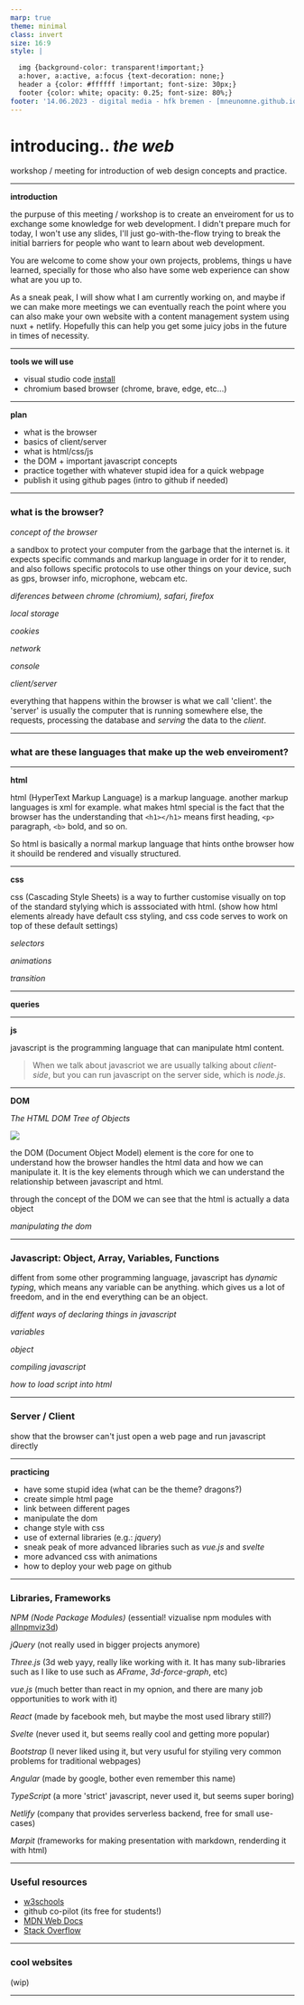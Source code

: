 ```yaml
---
marp: true
theme: minimal
class: invert
size: 16:9
style: |

  img {background-color: transparent!important;}
  a:hover, a:active, a:focus {text-decoration: none;}
  header a {color: #ffffff !important; font-size: 30px;}
  footer {color: white; opacity: 0.25; font-size: 80%;}
footer: '14.06.2023 - digital media - hfk bremen - [mneunomne.github.io/presentations/itw.html](https://mneunomne.github.io/presentations/itw.html)'
---
```


# introducing.. _the web_

workshop / meeting for introduction of web design concepts and practice.

---

__introduction__

the purpuse of this meeting / workshop is to create an enveiroment for us to exchange some knowledge for web development. I didn't prepare much for today, I won't use any slides, I'll just go-with-the-flow trying to break the initial barriers for people who want to learn about web development.

You are welcome to come show your own projects, problems, things u have learned, specially for those who also have some web experience can show what are you up to.

As a sneak peak, I will show what I am currently working on, and maybe if we can make more meetings we can eventually reach the point where you can also make your own website with a content management system using nuxt + netlify. Hopefully this can help you get some juicy jobs in the future in times of necessity.

---

__tools we will use__

- visual studio code [install](https://code.visualstudio.com/)
- chromium based browser (chrome, brave, edge, etc...)

---

__plan__

- what is the browser
- basics of client/server
- what is html/css/js
- the DOM + important javascript concepts
- practice together with whatever stupid idea for a quick webpage
- publish it using github pages (intro to github if needed)

---

### what is the browser?

_concept of the browser_

a sandbox to protect your computer from the garbage that the internet is. it expects specific commands and markup language in order for it to render, and also follows specific protocols to use other things on your device, such as gps, browser info, microphone, webcam etc.

_diferences between chrome (chromium), safari, firefox_

_local storage_

_cookies_

_network_

_console_

<!--
with the browser show how the files are requested, how they are loaded, check the sources of a webpage, check how to debug things.

go to the console and show how javascript commands work.

show how css elements are associated with html elements.
--->

_client/server_

everything that happens within the browser is what we call 'client'. the 'server' is usually the computer that is running somewhere else, the requests, processing the database and _serving_ the data to the _client_.

---

### what are these languages that make up the web enveiroment?

---

__html__

html (HyperText Markup Language) is a markup language. another markup languages is xml for example. what makes html special is the fact that the browser has the understanding that `<h1></h1>` means first heading, `<p>` paragraph, `<b>` bold, and so on. 

So html is basically a normal markup language that hints onthe browser how it shouild be rendered and visually structured.

---

__css__

css (Cascading Style Sheets) is a way to further customise visually on top of the standard stylying which is asssociated with html. (show how html elements already have default css styling, and css code serves to work on top of these default settings)

_selectors_

_animations_

_transition_

---

__queries__

---

__js__

javascript is the programming language that can manipulate html content. 

> When we talk about javascriot we are usually talking about _client-side_, but you can run javascript on the server side, which is _node.js_.

---

__DOM__

_The HTML DOM Tree of Objects_

![](https://www.w3schools.com/js/pic_htmltree.gif)

the DOM (Document Object Model) element is the core for one to understand how the browser handles the html data and how we can manipulate it. It is the key elements through which we can understand the relationship between javascript and html.

through the concept of the DOM we can see that the html is actually a data object

_manipulating the dom_

---

### Javascript: Object, Array, Variables, Functions

diffent from some other programming language, javascript has _dynamic typing_, which means any variable can be anything. which gives us a lot of freedom, and in the end everything can be an object. 

_diffent ways of declaring things in javascript_ 

_variables_

_object_

_compiling javascript_

_how to load script into html_

---

### Server / Client

show that the browser can't just open a web page and run javascript directly

---

__practicing__

- have some stupid idea (what can be the theme? dragons?)
- create simple html page
- link between different pages
- manipulate the dom
- change style with css
- use of external libraries (e.g.: _jquery_)
- sneak peak of more advanced libraries such as _vue.js_ and _svelte_
- more advanced css with animations
- how to deploy your web page on github

---

### Libraries, Frameworks

_NPM (Node Package Modules)_ (essential! vizualise npm modules with [allnpmviz3d](http://anvaka.github.io/allnpmviz3d/)) 

_jQuery_ (not really used in bigger projects anymore)

_Three.js_ (3d web yayy, really like working with it. It has many sub-libraries such as I like to use such as _AFrame_, _3d-force-graph_, etc)

_vue.js_ (much better than react in my opnion, and there are many job opportunities to work with it)

_React_ (made by facebook meh, but maybe the most used library still?)

_Svelte_ (never used it, but seems really cool and getting more popular)

_Bootstrap_ (I never liked using it, but very usuful for styiling very common problems for traditional webpages)

_Angular_ (made by google, bother even remember this name)

_TypeScript_ (a more 'strict' javascript, never used it, but seems super boring)

_Netlify_ (company that provides serverless backend, free for small use-cases)

_Marpit_ (frameworks for making presentation with markdown, renderding it with html)

---

### Useful resources 

- [w3schools](https://www.w3schools.com/js/js_htmldom.asp)
- github co-pilot (its free for students!)
- [MDN Web Docs](https://developer.mozilla.org/)
- [Stack Overflow](https://stackoverflow.com/)

---

### cool websites

(wip)

---